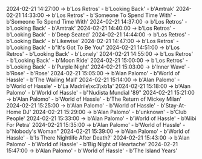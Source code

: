2024-02-21 14:27:00 -> b'Los Retros' - b'Looking Back' - b'Amtrak'
2024-02-21 14:33:00 -> b'Los Retros' - b'Someone To Spend Time With' - b'Someone To Spend Time With'
2024-02-21 14:37:00 -> b'Los Retros' - b'Looking Back' - b'Amtrak'
2024-02-21 14:40:00 -> b'Los Retros' - b'Looking Back' - b'Deep Seated'
2024-02-21 14:44:00 -> b'Los Retros' - b'Looking Back' - b'Likewise'
2024-02-21 14:47:00 -> b'Los Retros' - b'Looking Back' - b"It's Got To Be You"
2024-02-21 14:51:00 -> b'Los Retros' - b'Looking Back' - b'Lonely'
2024-02-21 14:55:00 -> b'Los Retros' - b'Looking Back' - b'Moon Ride'
2024-02-21 15:00:00 -> b'Los Retros' - b'Looking Back' - b'Purple Night'
2024-02-21 15:03:00 -> b'Inner Wave' - b'Rose' - b'Rose'
2024-02-21 15:05:00 -> b'Alan Palomo' - b'World of Hassle' - b'The Wailing Mall'
2024-02-21 15:14:00 -> b'Alan Palomo' - b'World of Hassle' - b'La Madrile\xc3\xb1a'
2024-02-21 15:18:00 -> b'Alan Palomo' - b'World of Hassle' - b"Nudista Mundial '89"
2024-02-21 15:21:00 -> b'Alan Palomo' - b'World of Hassle' - b'The Return of Mickey Milan'
2024-02-21 15:25:00 -> b'Alan Palomo' - b'World of Hassle' - b'Stay-At-Home DJ'
2024-02-21 15:29:00 -> b'Alan Palomo' - b'unknown' - b'Club People'
2024-02-21 15:33:00 -> b'Alan Palomo' - b'World of Hassle' - b'Alibi For Petra'
2024-02-21 15:35:00 -> b'Alan Palomo' - b'World of Hassle' - b"Nobody's Woman"
2024-02-21 15:39:00 -> b'Alan Palomo' - b'World of Hassle' - b'Is There Nightlife After Death?'
2024-02-21 15:43:00 -> b'Alan Palomo' - b'World of Hassle' - b'Big Night of Heartache'
2024-02-21 15:47:00 -> b'Alan Palomo' - b'World of Hassle' - b'The Island Years'
